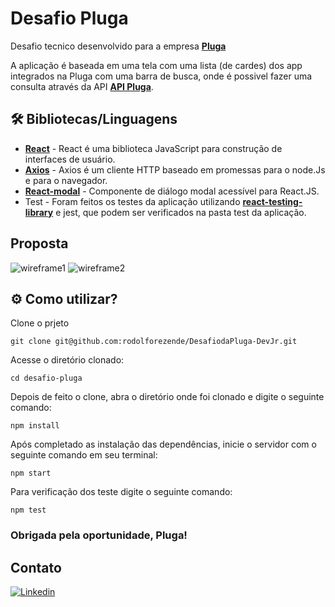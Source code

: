 # Desafio Pluga

Desafio tecnico desenvolvido para a empresa <a href="https://pluga.co/" target="_blank" rel="external"><span><strong>Pluga</strong></span></a>

A aplicação é baseada em uma tela com uma lista (de cardes) dos app integrados na Pluga com uma barra de busca, onde é possivel fazer uma consulta através da API <a href="https://pluga.co/ferramentas_search.json" target="_blank" rel="external"><span><strong> API Pluga</strong></span></a>.

## 🛠️ Bibliotecas/Linguagens

* <a href="https://pt-br.reactjs.org/docs/getting-started.html" target="_blank" rel="external"><span><strong>React</strong></span></a> - React é uma biblioteca JavaScript para construção de interfaces de usuário.
* <a href="https://axios-http.com/docs/intro" target="_blank" rel="external"><span><strong>Axios</strong></span></a> - Axios é um cliente HTTP baseado em promessas para o node.Js e para o navegador.
* <a href="https://www.npmjs.com/package/react-modal" target="_blank" rel="external"><span><strong>React-modal</strong></span></a> - Componente de diálogo modal acessível para React.JS.
* Test - Foram feitos os testes da aplicação utilizando <a href="https://testing-library.com/docs/react-testing-library/intro/" target="_blank" rel="external"><span><strong>react-testing-library</strong></span></a> e jest, que podem ser verificados na pasta test da aplicação.

## Proposta

![wireframe1](https://user-images.githubusercontent.com/8314971/147878155-4a436152-d037-4eb5-88e6-15fa1de8c686.png)
![wireframe2](https://user-images.githubusercontent.com/8314971/147878161-02e4f7b2-0f54-4370-8e61-b244f823de56.png)

## ⚙️ Como utilizar?

Clone o prjeto

```
git clone git@github.com:rodolforezende/DesafiodaPluga-DevJr.git
```

Acesse o diretório clonado:

```
cd desafio-pluga
```

Depois de feito o clone, abra o diretório onde foi clonado e digite o seguinte comando:

```
npm install
```

Após completado as instalação das dependências, inicie o servidor com o seguinte comando em seu terminal:

```
npm start
```

Para verificação dos teste digite o seguinte comando:

```
npm test
```

### Obrigada pela oportunidade, Pluga!

## Contato

<a href="https://www.linkedin.com/in/tamirisshigaki/" target="_blank" rel="external"><img src="https://img.shields.io/badge/LinkedIn-0077B5?style=for-the-badge&logo=linkedin&logoColor=white" alt="Linkedin"></a>
